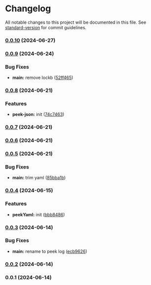 # Changelog

All notable changes to this project will be documented in this file. See [standard-version](https://github.com/conventional-changelog/standard-version) for commit guidelines.

### [0.0.10](https://github.com/snomiao/peek-log/compare/v0.0.9...v0.0.10) (2024-06-27)

### [0.0.9](https://github.com/snomiao/peek-log/compare/v0.0.8...v0.0.9) (2024-06-24)


### Bug Fixes

* **main:** remove lockb ([52ff465](https://github.com/snomiao/peek-log/commit/52ff46521702dd13d1962c5538ecfe576d78862e))

### [0.0.8](https://github.com/snomiao/peek-log/compare/v0.0.7...v0.0.8) (2024-06-21)


### Features

* **peek-json:** init ([74c7463](https://github.com/snomiao/peek-log/commit/74c7463c8c5a7b86808c40d2e83f617913f63235))

### [0.0.7](https://github.com/snomiao/peek-log/compare/v0.0.6...v0.0.7) (2024-06-21)

### [0.0.6](https://github.com/snomiao/peek-log/compare/v0.0.5...v0.0.6) (2024-06-21)

### [0.0.5](https://github.com/snomiao/peek-log/compare/v0.0.4...v0.0.5) (2024-06-21)


### Bug Fixes

* **main:** trim yaml ([85bba1b](https://github.com/snomiao/peek-log/commit/85bba1be7126e07b57d832fb144ec749306b7907))

### [0.0.4](https://github.com/snomiao/peek-log/compare/v0.0.3...v0.0.4) (2024-06-15)


### Features

* **peekYaml:** init ([bbb8486](https://github.com/snomiao/peek-log/commit/bbb848627a31524b694e9b1a942482b7422504ff))

### [0.0.3](https://github.com/snomiao/console-peek/compare/v0.0.2...v0.0.3) (2024-06-14)


### Bug Fixes

* **main:** rename to peek log ([ecb9626](https://github.com/snomiao/console-peek/commit/ecb962682bde1d7d3c1f51b73e47eeeaad9cc071))

### [0.0.2](https://github.com/snomiao/console-peek/compare/v0.0.1...v0.0.2) (2024-06-14)

### 0.0.1 (2024-06-14)

